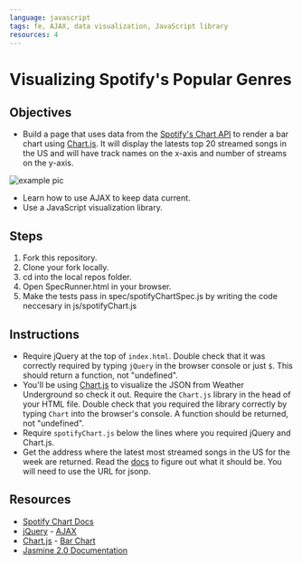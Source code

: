 ```yaml
---
language: javascript
tags: fe, AJAX, data visualization, JavaScript library
resources: 4
---
```


# Visualizing Spotify's Popular Genres

## Objectives

* Build a page that uses data from the [Spotify's Chart API](http://charts.spotify.com/docs) to render a bar chart using [Chart.js](http://chartkick.com/). It will display the latests top 20 streamed songs in the US and will have track names on the x-axis and number of streams on the y-axis.

![example pic](/images/example.png "Pic of Example")

* Learn how to use AJAX to keep data current.
* Use a JavaScript visualization library.

## Steps

1. Fork this repository.
2. Clone your fork locally.
3. cd into the local repos folder.
4. Open SpecRunner.html in your browser.
5. Make the tests pass in spec/spotifyChartSpec.js by writing the code neccesary in js/spotifyChart.js

## Instructions

* Require jQuery at the top of `index.html`. Double check that it was correctly required by typing `jQuery` in the browser console or just `$`. This should return a function, not "undefined".
* You'll be using [Chart.js](http://www.chartjs.org/) to visualize the JSON from Weather Underground so check it out. Require the `Chart.js` library in the head of your HTML file. Double check that you required the library correctly by typing `Chart` into the browser's console. A function should be returned, not "undefined".
* Require `spotifyChart.js` below the lines where you required jQuery and Chart.js.
* Get the address where the latest most streamed songs in the US for the week are returned. Read the [docs](http://charts.spotify.com/docs) to figure out what it should be. You will need to use the URL for jsonp.

## Resources

* [Spotify Chart Docs](http://charts.spotify.com/docs)
* [jQuery](http://api.jquery.com/) - [AJAX](http://api.jquery.com/jquery.ajax/)
* [Chart.js](http://www.chartjs.org/docs/#getting-started) - [Bar Chart](http://www.chartjs.org/docs/#bar-chart-example-usage)
* [Jasmine 2.0 Documentation](http://jasmine.github.io/2.0/introduction.html)
